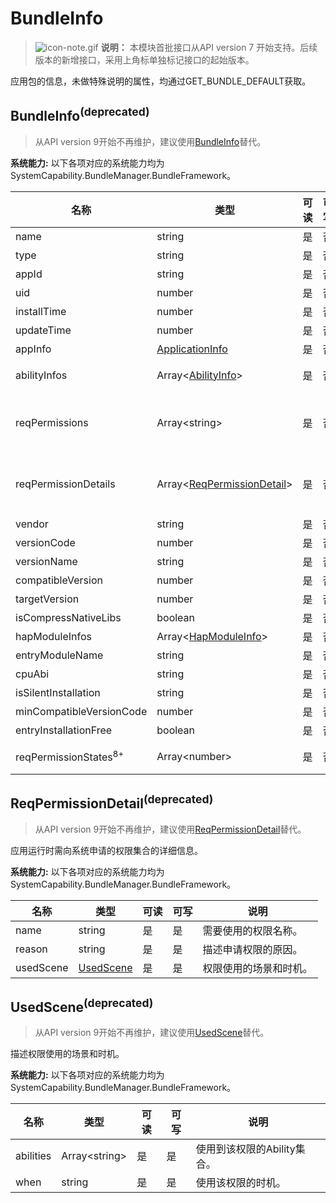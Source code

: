 # BundleInfo

> ![icon-note.gif](public_sys-resources/icon-note.gif) **说明：**
> 本模块首批接口从API version 7 开始支持。后续版本的新增接口，采用上角标单独标记接口的起始版本。

应用包的信息，未做特殊说明的属性，均通过GET_BUNDLE_DEFAULT获取。

## BundleInfo<sup>(deprecated)<sup>

> 从API version 9开始不再维护，建议使用[BundleInfo](js-apis-bundleManager-bundleInfo.md)替代。

 **系统能力:** 以下各项对应的系统能力均为SystemCapability.BundleManager.BundleFramework。

| 名称                              | 类型                                                         | 可读 | 可写 | 说明                                                         |
| --------------------------------- | ------------------------------------------------------------ | ---- | ---- | ------------------------------------------------------------ |
| name                              | string                                                       | 是   | 否   | 应用包的名称。                                               |
| type                              | string                                                       | 是   | 否   | 应用包类型。                                                 |
| appId                             | string                                                       | 是   | 否   | 应用包里应用程序的id。                                       |
| uid                               | number                                                       | 是   | 否   | 应用包里应用程序的uid。                                      |
| installTime                       | number                                                       | 是   | 否   | HAP包安装时间。                                              |
| updateTime                        | number                                                       | 是   | 否   | HAP包更新时间。                                              |
| appInfo                           | [ApplicationInfo](js-apis-bundle-ApplicationInfo.md)         | 是   | 否   | 应用程序的配置信息。                                         |
| abilityInfos                      | Array\<[AbilityInfo](js-apis-bundle-AbilityInfo.md)>         | 是   | 否   | Ability的配置信息<br />通过传入GET_BUNDLE_WITH_ABILITIES获取。 |
| reqPermissions                    | Array\<string>                                               | 是   | 否   | 应用运行时需向系统申请的权限集合<br />通过传入GET_BUNDLE_WITH_REQUESTED_PERMISSION获取。 |
| reqPermissionDetails              | Array\<[ReqPermissionDetail](#reqpermissiondetail)>          | 是   | 否   | 应用运行时需向系统申请的权限集合的详细信息<br />通过传入GET_BUNDLE_WITH_REQUESTED_PERMISSION获取。 |
| vendor                            | string                                                       | 是   | 否   | 应用包的供应商。                                             |
| versionCode                       | number                                                       | 是   | 否   | 应用包的版本号。                                             |
| versionName                       | string                                                       | 是   | 否   | 应用包的版本文本描述信息。                                   |
| compatibleVersion                 | number                                                       | 是   | 否   | 运行应用包所需要最低的SDK版本号。                            |
| targetVersion                     | number                                                       | 是   | 否   | 运行应用包所需要最高SDK版本号。                              |
| isCompressNativeLibs              | boolean                                                      | 是   | 否   | 是否压缩应用包的本地库，默认为true。                         |
| hapModuleInfos                    | Array\<[HapModuleInfo](js-apis-bundle-HapModuleInfo.md)>     | 是   | 否   | 模块的配置信息。                                             |
| entryModuleName                   | string                                                       | 是   | 否   | Entry的模块名称。                                            |
| cpuAbi                            | string                                                       | 是   | 否   | 应用包的cpuAbi信息。                                         |
| isSilentInstallation              | string                                                       | 是   | 否   | 是否通过静默安装。                                           |
| minCompatibleVersionCode          | number                                                       | 是   | 否   | 分布式场景下的应用包兼容的最低版本。                         |
| entryInstallationFree             | boolean                                                      | 是   | 否   | Entry是否支持免安装。                                        |
| reqPermissionStates<sup>8+</sup>  | Array\<number>                                               | 是   | 否   | 申请权限的授予状态。0表示申请成功，-1表示申请失败。                                         |



## ReqPermissionDetail<sup>(deprecated)<sup>

> 从API version 9开始不再维护，建议使用[ReqPermissionDetail](js-apis-bundleManager-bundleInfo.md)替代。

应用运行时需向系统申请的权限集合的详细信息。

 **系统能力:** 以下各项对应的系统能力均为SystemCapability.BundleManager.BundleFramework。

| 名称                  | 类型                    | 可读 | 可写 | 说明                   |
| --------------------- | ----------------------- | ---- | ---- | ---------------------- |
| name                  | string                  | 是   | 是   | 需要使用的权限名称。   |
| reason                | string                  | 是   | 是   | 描述申请权限的原因。   |
| usedScene             | [UsedScene](#usedscene) | 是   | 是   | 权限使用的场景和时机。 |



## UsedScene<sup>(deprecated)<sup>

> 从API version 9开始不再维护，建议使用[UsedScene](js-apis-bundleManager-bundleInfo.md)替代。

描述权限使用的场景和时机。

 **系统能力:** 以下各项对应的系统能力均为SystemCapability.BundleManager.BundleFramework。

| 名称      | 类型           | 可读 | 可写 | 说明                        |
| --------- | -------------- | ---- | ---- | --------------------------- |
| abilities | Array\<string> | 是   | 是   | 使用到该权限的Ability集合。 |
| when      | string         | 是   | 是   | 使用该权限的时机。          |
